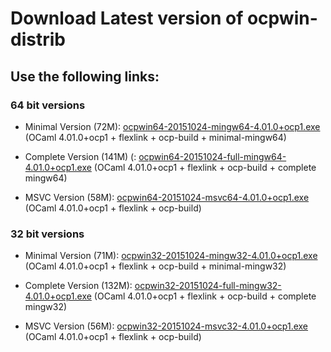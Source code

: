 Download Latest version of ocpwin-distrib
=========================================

## Use the following links:

### 64 bit versions

* Minimal Version (72M): [ocpwin64-20151024-mingw64-4.01.0+ocp1.exe](http://www.ocamlpro.com/pub/ocpwin/ocpwin-builds/ocpwin64/ocpwin64-20151024-mingw64-4.01.0+ocp1.exe)
   (OCaml 4.01.0+ocp1 + flexlink + ocp-build + minimal-mingw64)

* Complete Version (141M) (: [ocpwin64-20151024-full-mingw64-4.01.0+ocp1.exe](http://www.ocamlpro.com/pub/ocpwin/ocpwin-builds/ocpwin64/ocpwin64-20151024-full-mingw64-4.01.0+ocp1.exe)
   (OCaml 4.01.0+ocp1 + flexlink + ocp-build + complete mingw64)

* MSVC Version (58M): [ocpwin64-20151024-msvc64-4.01.0+ocp1.exe](http://www.ocamlpro.com/pub/ocpwin/ocpwin-builds/ocpwin64/ocpwin64-20151024-msvc64-4.01.0+ocp1.exe)
   (OCaml 4.01.0+ocp1 + flexlink + ocp-build)

### 32 bit versions

* Minimal Version (71M): [ocpwin32-20151024-mingw32-4.01.0+ocp1.exe](http://www.ocamlpro.com/pub/ocpwin/ocpwin-builds/ocpwin32/ocpwin32-20151024-mingw32-4.01.0+ocp1.exe)
   (OCaml 4.01.0+ocp1 + flexlink + ocp-build + minimal-mingw32)

* Complete Version (132M): [ocpwin32-20151024-full-mingw32-4.01.0+ocp1.exe](http://www.ocamlpro.com/pub/ocpwin/ocpwin-builds/ocpwin32/ocpwin32-20151024-full-mingw32-4.01.0+ocp1.exe)
   (OCaml 4.01.0+ocp1 + flexlink + ocp-build + complete mingw32)

* MSVC Version (56M): [ocpwin32-20151024-msvc32-4.01.0+ocp1.exe](http://www.ocamlpro.com/pub/ocpwin/ocpwin-builds/ocpwin32/ocpwin32-20151024-msvc32-4.01.0+ocp1.exe)
   (OCaml 4.01.0+ocp1 + flexlink + ocp-build)

